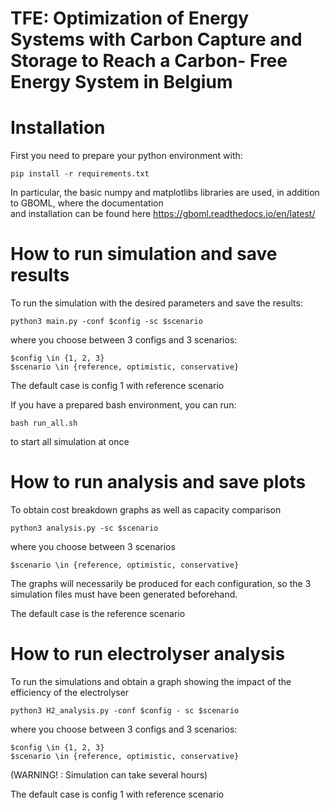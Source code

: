 # TFE: Optimization of Energy Systems with Carbon Capture and Storage to Reach a Carbon- Free Energy System in Belgium

# Installation
First you need to prepare your python environment with:   

`pip install -r requirements.txt`

In particular, the basic numpy and matplotlibs libraries are used, in addition to GBOML, where the documentation   
and installation can be found here https://gboml.readthedocs.io/en/latest/


# How to run simulation and save results 

To run the simulation with the desired parameters and save the results:

`python3 main.py -conf $config -sc $scenario`
 
where you choose between 3 configs and 3 scenarios:    
 
`$config \in {1, 2, 3}`   
`$scenario \in {reference, optimistic, conservative}`   

The default case is config 1 with reference scenario   

If you have a prepared bash environment, you can run: 

`bash run_all.sh`   

to start all simulation at once

# How to run analysis and save plots

To obtain cost breakdown graphs as well as capacity comparison 

`python3 analysis.py -sc $scenario`

where you choose between 3 scenarios

`$scenario \in {reference, optimistic, conservative}`  

The graphs will necessarily be produced for each configuration, so the 3 simulation files must have been generated beforehand.

The default case is the reference scenario

# How to run electrolyser analysis 

To run the simulations and obtain a graph showing the impact of the efficiency of the electrolyser  

`python3 H2_analysis.py -conf $config - sc $scenario`   

where you choose between 3 configs and 3 scenarios:   

`$config \in {1, 2, 3}`   
`$scenario \in {reference, optimistic, conservative}`  

(WARNING! : Simulation can take several hours)

The default case is config 1 with reference scenario





